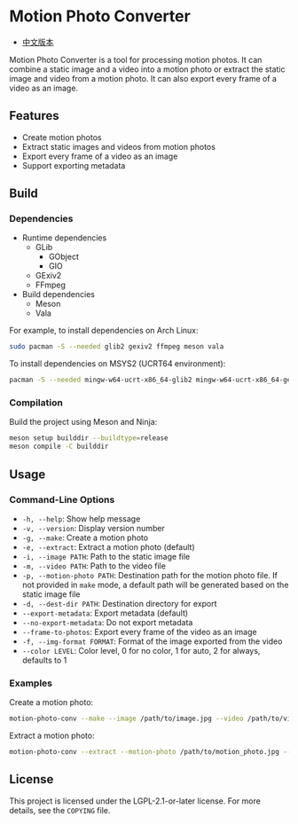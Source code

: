 # Motion Photo Converter

* [中文版本](README-zh.md)

Motion Photo Converter is a tool for processing motion photos. It can combine a static image and a video into a motion photo or extract the static image and video from a motion photo. It can also export every frame of a video as an image.

## Features

- Create motion photos
- Extract static images and videos from motion photos
- Export every frame of a video as an image
- Support exporting metadata

## Build

### Dependencies

* Runtime dependencies
  * GLib
    * GObject
    * GIO
  * GExiv2
  * FFmpeg
* Build dependencies
  * Meson
  * Vala

For example, to install dependencies on Arch Linux:

```bash
sudo pacman -S --needed glib2 gexiv2 ffmpeg meson vala
```

To install dependencies on MSYS2 (UCRT64 environment):

```bash
pacman -S --needed mingw-w64-ucrt-x86_64-glib2 mingw-w64-ucrt-x86_64-gexiv2 mingw-w64-ucrt-x86_64-ffmpeg mingw-w64-ucrt-x86_64-meson mingw-w64-ucrt-x86_64-vala
```

### Compilation

Build the project using Meson and Ninja:

```bash
meson setup builddir --buildtype=release
meson compile -C builddir
```

## Usage

### Command-Line Options

- `-h, --help`: Show help message
- `-v, --version`: Display version number
- `-g, --make`: Create a motion photo
- `-e, --extract`: Extract a motion photo (default)
- `-i, --image PATH`: Path to the static image file
- `-m, --video PATH`: Path to the video file
- `-p, --motion-photo PATH`: Destination path for the motion photo file. If not provided in `make` mode, a default path will be generated based on the static image file
- `-d, --dest-dir PATH`: Destination directory for export
- `--export-metadata`: Export metadata (default)
- `--no-export-metadata`: Do not export metadata
- `--frame-to-photos`: Export every frame of the video as an image
- `-f, --img-format FORMAT`: Format of the image exported from the video
- `--color LEVEL`: Color level, 0 for no color, 1 for auto, 2 for always, defaults to 1

### Examples

Create a motion photo:

```sh
motion-photo-conv --make --image /path/to/image.jpg --video /path/to/video.mp4 --motion-photo /path/to/output.jpg
```

Extract a motion photo:

```sh
motion-photo-conv --extract --motion-photo /path/to/motion_photo.jpg --dest-dir /path/to/dest --frame-to-photos --img-format avif
```

## License

This project is licensed under the LGPL-2.1-or-later license. For more details, see the `COPYING` file.
